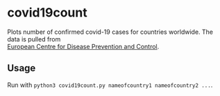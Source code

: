 # covid19count
Plots number of confirmed covid-19 cases for countries worldwide. The data is pulled from 	
[European Centre for Disease Prevention and Control](https://www.ecdc.europa.eu/en/geographical-distribution-2019-ncov-cases). 

## Usage
Run with `python3 covid19count.py nameofcountry1 nameofcountry2 ...`. 

